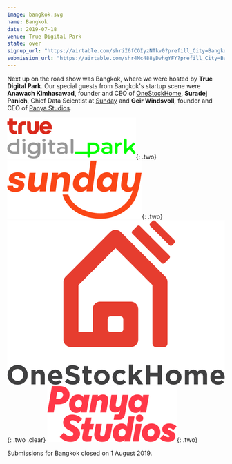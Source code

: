 ```yaml
---
image: bangkok.svg
name: Bangkok
date: 2019-07-18
venue: True Digital Park
state: over
signup_url: "https://airtable.com/shriI6fCGIyzNTkv0?prefill_City=Bangkok"
submission_url: "https://airtable.com/shr4Mc488yDvhgYFY?prefill_City=Bangkok"
---
```


Next up on the road show was Bangkok, where we were hosted by **True Digital Park**. Our special guests from Bangkok's startup scene were **Anawach Kimhasawad**, founder and CEO of [OneStockHome](https://www.onestockhome.com/), **Suradej Panich**, Chief Data Scientist at [Sunday](https://www.easysunday.com/) and  **Geir Windsvoll**, founder and CEO of [Panya Studios](https://panyastudios.com/).

[![True Digital Park](/assets/wordmark-truedigitalpark.svg)](http://www.truedigitalpark.com/){: .two}
[![Sunday](/assets/wordmark-sunday.svg)](https://www.easysunday.com/){: .two}
[![OneStockHome](/assets/wordmark-onestockhome.svg)](https://www.onestockhome.com/){: .two .clear}
[![Panya Studios](/assets/wordmark-panyastudios.svg)](https://panyastudios.com/){: .two}

Submissions for Bangkok closed on 1 August 2019.